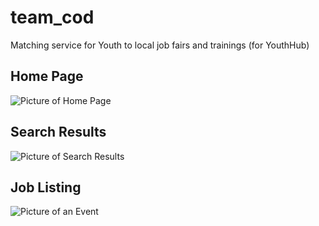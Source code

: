 # team_cod
Matching service for Youth to local job fairs and trainings (for YouthHub)

## Home Page
![Picture of Home Page](https://www.dropbox.com/s/1v9536uokshb2sx/Screenshot%202015-06-07%2010.49.56.png?dl=1)

## Search Results
![Picture of Search Results](https://www.dropbox.com/s/ltg2tyirozaiv1x/Screenshot%202015-06-07%2016.48.38.png?dl=1)

## Job Listing
![Picture of an Event](https://www.dropbox.com/s/rchav3lgz339xmc/Screenshot%202015-06-07%2013.23.51.png?dl=1)
